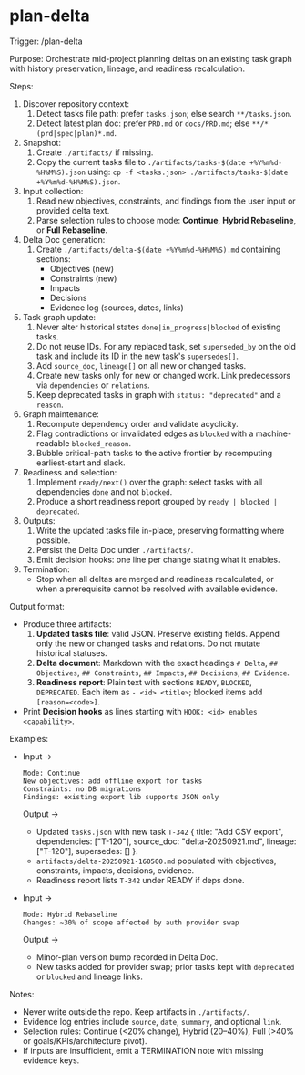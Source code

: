 # plan-delta

Trigger: /plan-delta

Purpose: Orchestrate mid-project planning deltas on an existing task graph with history preservation, lineage, and readiness recalculation.

Steps:

1. Discover repository context:
   1. Detect tasks file path: prefer `tasks.json`; else search `**/tasks.json`.
   2. Detect latest plan doc: prefer `PRD.md` or `docs/PRD.md`; else `**/*(prd|spec|plan)*.md`.
2. Snapshot:
   1. Create `./artifacts/` if missing.
   2. Copy the current tasks file to `./artifacts/tasks-$(date +%Y%m%d-%H%M%S).json` using: `cp -f <tasks.json> ./artifacts/tasks-$(date +%Y%m%d-%H%M%S).json`.
3. Input collection:
   1. Read new objectives, constraints, and findings from the user input or provided delta text.
   2. Parse selection rules to choose mode: **Continue**, **Hybrid Rebaseline**, or **Full Rebaseline**.
4. Delta Doc generation:
   1. Create `./artifacts/delta-$(date +%Y%m%d-%H%M%S).md` containing sections:
      - Objectives (new)
      - Constraints (new)
      - Impacts
      - Decisions
      - Evidence log (sources, dates, links)
5. Task graph update:
   1. Never alter historical states `done|in_progress|blocked` of existing tasks.
   2. Do not reuse IDs. For any replaced task, set `superseded_by` on the old task and include its ID in the new task's `supersedes[]`.
   3. Add `source_doc`, `lineage[]` on all new or changed tasks.
   4. Create new tasks only for new or changed work. Link predecessors via `dependencies` or `relations`.
   5. Keep deprecated tasks in graph with `status: "deprecated"` and a `reason`.
6. Graph maintenance:
   1. Recompute dependency order and validate acyclicity.
   2. Flag contradictions or invalidated edges as `blocked` with a machine-readable `blocked_reason`.
   3. Bubble critical-path tasks to the active frontier by recomputing earliest-start and slack.
7. Readiness and selection:
   1. Implement `ready/next()` over the graph: select tasks with all dependencies `done` and not `blocked`.
   2. Produce a short readiness report grouped by `ready | blocked | deprecated`.
8. Outputs:
   1. Write the updated tasks file in-place, preserving formatting where possible.
   2. Persist the Delta Doc under `./artifacts/`.
   3. Emit decision hooks: one line per change stating what it enables.
9. Termination:
   - Stop when all deltas are merged and readiness recalculated, or when a prerequisite cannot be resolved with available evidence.

Output format:

- Produce three artifacts:
  1. **Updated tasks file**: valid JSON. Preserve existing fields. Append only the new or changed tasks and relations. Do not mutate historical statuses.
  2. **Delta document**: Markdown with the exact headings `# Delta`, `## Objectives`, `## Constraints`, `## Impacts`, `## Decisions`, `## Evidence`.
  3. **Readiness report**: Plain text with sections `READY`, `BLOCKED`, `DEPRECATED`. Each item as `- <id> <title>`; blocked items add `[reason=<code>]`.
- Print **Decision hooks** as lines starting with `HOOK: <id> enables <capability>`.

Examples:

- Input →

  ```
  Mode: Continue
  New objectives: add offline export for tasks
  Constraints: no DB migrations
  Findings: existing export lib supports JSON only
  ```

  Output →
  - Updated `tasks.json` with new task `T-342` { title: "Add CSV export", dependencies: ["T-120"], source_doc: "delta-20250921.md", lineage: ["T-120"], supersedes: [] }.
  - `artifacts/delta-20250921-160500.md` populated with objectives, constraints, impacts, decisions, evidence.
  - Readiness report lists `T-342` under READY if deps done.

- Input →

  ```
  Mode: Hybrid Rebaseline
  Changes: ~30% of scope affected by auth provider swap
  ```

  Output →
  - Minor-plan version bump recorded in Delta Doc.
  - New tasks added for provider swap; prior tasks kept with `deprecated` or `blocked` and lineage links.

Notes:

- Never write outside the repo. Keep artifacts in `./artifacts/`.
- Evidence log entries include `source`, `date`, `summary`, and optional `link`.
- Selection rules: Continue (<20% change), Hybrid (20–40%), Full (>40% or goals/KPIs/architecture pivot).
- If inputs are insufficient, emit a TERMINATION note with missing evidence keys.
